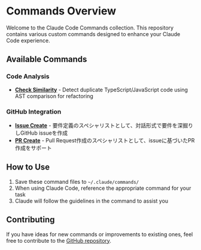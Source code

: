 # Commands Overview

Welcome to the Claude Code Commands collection. This repository contains various custom commands designed to enhance your Claude Code experience.

## Available Commands

### Code Analysis
- **[Check Similarity](/commands/check-similarity)** - Detect duplicate TypeScript/JavaScript code using AST comparison for refactoring

### GitHub Integration
- **[Issue Create](/commands/issue-create)** - 要件定義のスペシャリストとして、対話形式で要件を深掘りしGitHub issueを作成
- **[PR Create](/commands/pr-create)** - Pull Request作成のスペシャリストとして、issueに基づいたPR作成をサポート

## How to Use

1. Save these command files to `~/.claude/commands/`
2. When using Claude Code, reference the appropriate command for your task
3. Claude will follow the guidelines in the command to assist you

## Contributing

If you have ideas for new commands or improvements to existing ones, feel free to contribute to the [GitHub repository](https://github.com/watanabeyu/cc-commands).